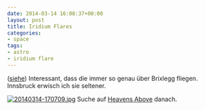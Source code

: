 ```yaml
---
date: 2014-03-14 16:08:37+00:00
layout: post
title: Iridium Flares
categories:
- space
tags:
- astro
- iridium flare
---
```


([siehe](http://de.wikipedia.org/wiki/Iridium-Flare)) Interessant, dass die immer so genau über Brixlegg fliegen. Innsbruck erwisch ich sie seltener.

[![20140314-170709.jpg](http://clemi.ag3r.at/wp-content/uploads/2014/03/20140314-170709.jpg)](http://clemi.ag3r.at/wp-content/uploads/2014/03/20140314-170709.jpg)
Suche auf [Heavens Above](http://www.heavens-above.com/IridiumFlares.aspx) danach.
